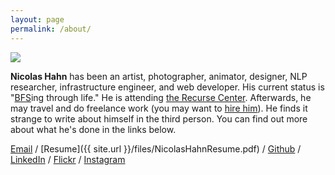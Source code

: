 ```yaml
---
layout: page
permalink: /about/
---
```


<img class="avatar-image" src="{{ site.url }}/images/avatar.jpg">

**Nicolas Hahn** has been an artist, photographer, animator, designer, NLP researcher, infrastructure engineer, and web developer. His current status is "[BFS](https://en.wikipedia.org/wiki/Breadth-first_search)ing through life." He is attending [the Recurse Center](https://recurse.com). Afterwards, he may travel and do freelance work (you may want to [hire him](mailto:nicolas@stonespring.org)). He finds it strange to write about himself in the third person. You can find out more about what he's done in the links below. 

[Email](mailto:nicolas@stonespring.org) / [Resume]({{ site.url }}/files/NicolasHahnResume.pdf) / [Github](https://github.com/nicolashahn) / [LinkedIn](https://www.linkedin.com/in/nicolasbhahn) / [Flickr](https://www.flickr.com/photos/hahncholo) / [Instagram](https://www.instagram.com/hahncholo/)
